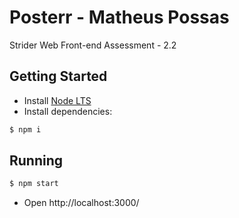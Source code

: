 # Posterr - Matheus Possas

Strider Web Front-end Assessment - 2.2

## Getting Started

- Install [Node LTS](https://nodejs.org/en/)
- Install dependencies: 
``` bash
$ npm i
```

## Running

``` bash
$ npm start
```
- Open http://localhost:3000/